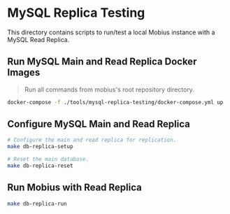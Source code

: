 # MySQL Replica Testing

This directory contains scripts to run/test a local Mobius instance with a MySQL Read Replica.

## Run MySQL Main and Read Replica Docker Images

> Run all commands from mobius's root repository directory.

```sh
docker-compose -f ./tools/mysql-replica-testing/docker-compose.yml up
```

## Configure MySQL Main and Read Replica

```sh
# Configure the main and read replica for replication.
make db-replica-setup

# Reset the main database.
make db-replica-reset
```

## Run Mobius with Read Replica

```sh
make db-replica-run
```
